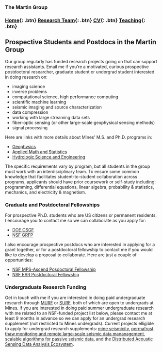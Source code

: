 ### The Martin Group

### [Home](https://eileenrmartin.github.io){: .btn}     [Research Team](/team){: .btn}     [CV](/docs/ermartin_CV.pdf){: .btn}    [Teaching](/teaching){: .btn}    

## Prospective Students and Postdocs in the Martin Group

Our group regularly has funded research projects going on that can support research assistants. Email me if you're a motivated, curious prospective postdoctoral researcher, graduate student or undergrad student interested in doing research on: 
* imaging science 
* inverse problems 
* computational science, high performance computing
* scientific machine learning
* seismic imaging and source characterization 
* data compression
* working with large streaming data sets
* fiber-optic sensing (or other large-scale geophysical sensing methods)
* signal processing

Here are links with more details about Mines' M.S. and Ph.D. programs in: 
* [Geophysics](https://geophysics.mines.edu/graduate-program/)
* [Applied Math and Statistics](https://ams.mines.edu/graduate-programs/)
* [Hydrologic Science and Engineering](https://hydrology.mines.edu/graduate-program/)

The specific requirements vary by program, but all students in the group must work with an interdisciplinary team. To ensure some common knowledge that facilitates student-to-student collaboration across programs, applicants should have prior coursework or self-study including: programming, differential equations, linear algebra, probability & statistics, mechanics, and electricity & magnetism. 
 

### Graduate and Postdoctoral Fellowships

For prospective Ph.D. students who are US citizens or permanent residents, I encourage you to contact me so we can collaborate as you apply for:
* [DOE CSGF](https://www.krellinst.org/csgf/about-doe-csgf)
* [NSF GRFP](https://www.nsfgrfp.org/)

I also encourage prospective postdocs who are interested in applying for a grant together, or for a postdoctoral fellowship to contact me if you would like to develop a proposal to collaborate. Here are just a couple of opportunities:
* [NSF MPS-Ascend Posdoctoral Fellowship](https://www.nsf.gov/funding/pgm_summ.jsp?pims_id=505879)
* [NSF EAR Postdoctoral Fellowship](https://nsf.gov/funding/pgm_summ.jsp?pims_id=503144&org=OMA)

### Undergraduate Research Funding

Get in touch with me if you are interested in doing paid undergraduate research through [MURF](https://www.mines.edu/undergraduate-research/undergraduate-research-opportunities/undergraduate-research-fellowship/) or [SURF](https://www.mines.edu/undergraduate-research/undergraduate-research-opportunities/surf/), both of which are open to undergrads at Mines. If you are interested in doing paid summer undergraduate research with me related to an NSF-funded project list below, please contact me at least 9 months in advance so we can apply for an undergrad research supplement (not restricted to Mines undergrads). Current projects elligible to apply for undergrad research supplements: [mine seismicity](https://caserm.mines.edu/research-projects/), [permafrost thaw monitoring and remote large-scale seismic data mananagement](https://www.nsf.gov/awardsearch/showAward?AWD_ID=2034366&HistoricalAwards=false), [scalable algorithms for passive seismic data](https://www.nsf.gov/awardsearch/showAward?AWD_ID=2046387&HistoricalAwards=false), and the [Distributed Acoustic Sensing Data Analysis Ecosystem](https://nsf.gov/awardsearch/showAward?AWD_ID=2148614).
